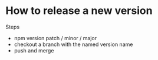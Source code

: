 # How to release a new version

Steps

-   npm version patch / minor / major
-   checkout a branch with the named version name
-   push and merge
